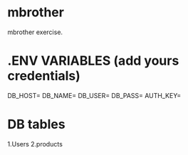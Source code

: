 # mbrother

mbrother exercise.

# .ENV VARIABLES (add yours credentials)

DB_HOST=
DB_NAME=
DB_USER=
DB_PASS=
AUTH_KEY=

# DB tables

1.Users
2.products
